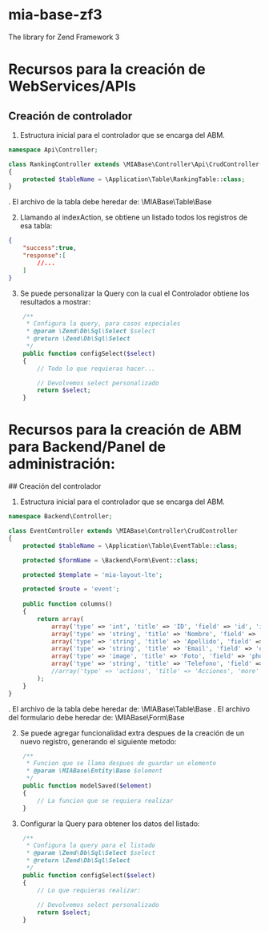 # mia-base-zf3
The library for Zend Framework 3

# Recursos para la creación de WebServices/APIs
## Creación de controlador

1. Estructura inicial para el controlador que se encarga del ABM.
```php
namespace Api\Controller;

class RankingController extends \MIABase\Controller\Api\CrudController
{
    protected $tableName = \Application\Table\RankingTable::class;
}
```

. El archivo de la tabla debe heredar de: \MIABase\Table\Base

2. Llamando al indexAction, se obtiene un listado todos los registros de esa tabla:
```json
{
    "success":true,
    "response":[
        //...
    ]
}
```

3. Se puede personalizar la Query con la cual el Controlador obtiene los resultados a mostrar:
```php
    /**
     * Configura la query, para casos especiales
     * @param \Zend\Db\Sql\Select $select
     * @return \Zend\Db\Sql\Select
     */
    public function configSelect($select)
    {
        // Todo lo que requieras hacer...

        // Devolvemos select personalizado
        return $select;
    }
```

# Recursos para la creación de ABM para Backend/Panel de administración:
## Creación del controlador

1. Estructura inicial para el controlador que se encarga del ABM.
```php
namespace Backend\Controller;

class EventController extends \MIABase\Controller\CrudController
{
    protected $tableName = \Application\Table\EventTable::class;

    protected $formName = \Backend\Form\Event::class;

    protected $template = 'mia-layout-lte';

    protected $route = 'event';
    
    public function columns()
    {
        return array(
            array('type' => 'int', 'title' => 'ID', 'field' => 'id', 'is_search' => true),
            array('type' => 'string', 'title' => 'Nombre', 'field' => 'firstname', 'is_search' => true),
            array('type' => 'string', 'title' => 'Apellido', 'field' => 'lastname', 'is_search' => true),
            array('type' => 'string', 'title' => 'Email', 'field' => 'email', 'is_search' => true),
            array('type' => 'image', 'title' => 'Foto', 'field' => 'photo', 'is_search' => true),
            array('type' => 'string', 'title' => 'Telefono', 'field' => 'phone', 'is_search' => true),
            //array('type' => 'actions', 'title' => 'Acciones', 'more' => $this->getMoreActions())
        );
    }
}
```

. El archivo de la tabla debe heredar de: \MIABase\Table\Base
. El archivo del formulario debe heredar de: \MIABase\Form\Base

2. Se puede agregar funcionalidad extra despues de la creación de un nuevo registro, generando el siguiente metodo:
```php
    /**
     * Funcion que se llama despues de guardar un elemento
     * @param \MIABase\Entity\Base $element
     */
    public function modelSaved($element)
    {
        // La funcion que se requiera realizar
    }
```

3. Configurar la Query para obtener los datos del listado:
```php
    /**
     * Configura la query para el listado
     * @param \Zend\Db\Sql\Select $select
     * @return \Zend\Db\Sql\Select
     */
    public function configSelect($select)
    {
        // Lo que requieras realizar:
        
        // Devolvemos select personalizado
        return $select;
    }
```